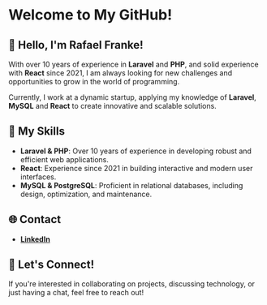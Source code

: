 # Welcome to My GitHub!

## 👋 Hello, I'm Rafael Franke!

With over 10 years of experience in **Laravel** and **PHP**, and solid experience with **React** since 2021, I am always looking for new challenges and opportunities to grow in the world of programming.

Currently, I work at a dynamic startup, applying my knowledge of **Laravel**, **MySQL** and **React** to create innovative and scalable solutions.
## 🚀 My Skills

- **Laravel & PHP**: Over 10 years of experience in developing robust and efficient web applications.
- **React**: Experience since 2021 in building interactive and modern user interfaces.
- **MySQL & PostgreSQL**: Proficient in relational databases, including design, optimization, and maintenance.

## 🌐 Contact

- [**LinkedIn**](https://www.linkedin.com/in/rafael-franke-41a0a6ba/)

## 💬 Let's Connect!

If you're interested in collaborating on projects, discussing technology, or just having a chat, feel free to reach out!

